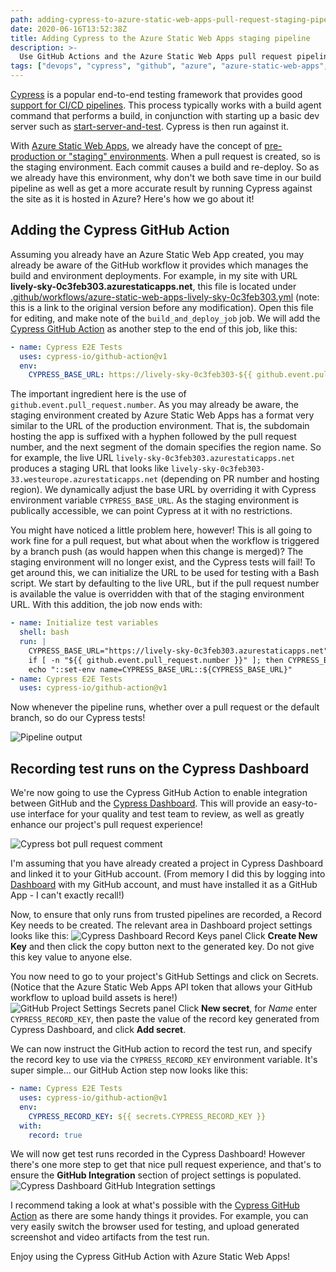```yaml
---
path: adding-cypress-to-azure-static-web-apps-pull-request-staging-pipeline
date: 2020-06-16T13:52:38Z
title: Adding Cypress to the Azure Static Web Apps staging pipeline
description: >-
  Use GitHub Actions and the Azure Static Web Apps pull request pipeline to run Cypress directly over your staging environment.
tags: ["devops", "cypress", "github", "azure", "azure-static-web-apps", "github-actions"]
---
```


[Cypress](https://cypress.io) is a popular end-to-end testing framework that provides good [support for CI/CD pipelines](https://docs.cypress.io/guides/guides/continuous-integration.html).
This process typically works with a build agent command that performs a build, in conjunction with starting up a basic dev server such as [start-server-and-test](https://www.npmjs.com/package/start-server-and-test).
Cypress is then run against it.

With [Azure Static Web Apps](https://docs.microsoft.com/azure/static-web-apps/), we already have the concept of [pre-production or "staging" environments](https://docs.microsoft.com/azure/static-web-apps/review-publish-pull-requests).
When a pull request is created, so is the staging environment.
Each commit causes a build and re-deploy.
So as we already have this environment, why don't we both save time in our build pipeline as well as get a more accurate result by running Cypress against the site as it is hosted in Azure?
Here's how we go about it!

## Adding the Cypress GitHub Action

Assuming you already have an Azure Static Web App created, you may already be aware of the GitHub workflow it provides which manages the build and environment deployments.
For example, in my site with URL **lively-sky-0c3feb303.azurestaticapps.net**, this file is located under [.github/workflows/azure-static-web-apps-lively-sky-0c3feb303.yml](https://github.com/alexangas/supportmusic/blob/50ad28b2a18f3cc691e046e36e196bb151afed01/.github/workflows/azure-static-web-apps-lively-sky-0c3feb303.yml) (note: this is a link to the original version before any modification).
Open this file for editing, and make note of the `build_and_deploy_job` job.
We will add the [Cypress GitHub Action](https://github.com/cypress-io/github-action) as another step to the end of this job, like this:

```yaml
- name: Cypress E2E Tests
  uses: cypress-io/github-action@v1
  env:
    CYPRESS_BASE_URL: https://lively-sky-0c3feb303-${{ github.event.pull_request.number }}.westeurope.azurestaticapps.net
```

The important ingredient here is the use of `github.event.pull_request.number`.
As you may already be aware, the staging environment created by Azure Static Web Apps has a format very similar to the URL of the production environment.
That is, the subdomain hosting the app is suffixed with a hyphen followed by the pull request number, and the next segment of the domain specifies the region name.
So for example, the live URL `lively-sky-0c3feb303.azurestaticapps.net` produces a staging URL that looks like `lively-sky-0c3feb303-33.westeurope.azurestaticapps.net` (depending on PR number and hosting region).
We dynamically adjust the base URL by overriding it with Cypress environment variable `CYPRESS_BASE_URL`.
As the staging environment is publically accessible, we can point Cypress at it with no restrictions.

You might have noticed a little problem here, however!
This is all going to work fine for a pull request, but what about when the workflow is triggered by a branch push (as would happen when this change is merged)?
The staging environment will no longer exist, and the Cypress tests will fail!
To get around this, we can initialize the URL to be used for testing with a Bash script.
We start by defaulting to the live URL, but if the pull request number is available the value is overridden with that of the staging environment URL.
With this addition, the job now ends with:

```yaml
- name: Initialize test variables
  shell: bash
  run: |
    CYPRESS_BASE_URL="https://lively-sky-0c3feb303.azurestaticapps.net"
    if [ -n "${{ github.event.pull_request.number }}" ]; then CYPRESS_BASE_URL="https://lively-sky-0c3feb303-${{ github.event.pull_request.number }}.westeurope.azurestaticapps.net" ; fi
    echo "::set-env name=CYPRESS_BASE_URL::${CYPRESS_BASE_URL}"
- name: Cypress E2E Tests
  uses: cypress-io/github-action@v1
```

Now whenever the pipeline runs, whether over a pull request or the default branch, so do our Cypress tests!

![Pipeline output](adding-cypress-to-azure-static-web-apps_output.png)

## Recording test runs on the Cypress Dashboard

We're now going to use the Cypress GitHub Action to enable integration between GitHub and the [Cypress Dashboard](https://www.cypress.io/dashboard/).
This will provide an easy-to-use interface for your quality and test team to review, as well as greatly enhance our project's pull request experience!

![Cypress bot pull request comment](adding-cypress-to-azure-static-web-apps_cypress-bot.png)

I'm assuming that you have already created a project in Cypress Dashboard and linked it to your GitHub account.
(From memory I did this by logging into [Dashboard](https://dashboard.cypress.io/) with my GitHub account, and must have installed it as a GitHub App - I can't exactly recall!)

Now, to ensure that only runs from trusted pipelines are recorded, a Record Key needs to be created.
The relevant area in Dashboard project settings looks like this:
![Cypress Dashboard Record Keys panel](adding-cypress-to-azure-static-web-apps_record-keys.png)
Click **Create New Key** and then click the copy button next to the generated key.
Do not give this key value to anyone else.
 
You now need to go to your project's GitHub Settings and click on Secrets.
(Notice that the Azure Static Web Apps API token that allows your GitHub workflow to upload build assets is here!) 
![GitHub Project Settings Secrets panel](adding-cypress-to-azure-static-web-apps_secrets.png)
Click **New secret**, for *Name* enter `CYPRESS_RECORD_KEY`, then paste the value of the record key generated from Cypress Dashboard, and click **Add secret**.  

We can now instruct the GitHub action to record the test run, and specify the record key to use via the `CYPRESS_RECORD_KEY` environment variable.
It's super simple... our GitHub Action step now looks like this:

```yaml
- name: Cypress E2E Tests
  uses: cypress-io/github-action@v1
  env:
    CYPRESS_RECORD_KEY: ${{ secrets.CYPRESS_RECORD_KEY }}
  with:
    record: true
```

We will now get test runs recorded in the Cypress Dashboard!
However there's one more step to get that nice pull request experience, and that's to ensure the **GitHub Integration** section of project settings is populated.
![Cypress Dashboard GitHub Integration settings](adding-cypress-to-azure-static-web-apps_cypress-github.png)

I recommend taking a look at what's possible with the [Cypress GitHub Action](https://github.com/cypress-io/github-action) as there are some handy things it provides.
For example, you can very easily switch the browser used for testing, and upload generated screenshot and video artifacts from the test run.

Enjoy using the Cypress GitHub Action with Azure Static Web Apps!
